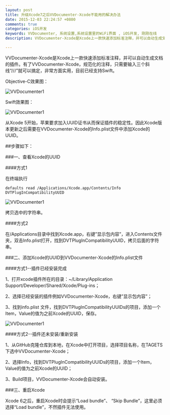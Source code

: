 ```yaml
---
layout: post
title: 升级Xcode7之后VVDocumenter-Xcode不能用的解决办法
date: 2015-12-03 22:24:57 +0800
comments: true
categories: iOS开发
keywords: VVDocumenter, 系统设置,系统设置里的WiFi界面 , iOS开发, 刚刚在线
description: VVDocumenter-Xcode是Xcode上一款快速添加标准注释，并可以自动生成文档的插件。有了VVDocumenter-Xcode，规范化的注释，只需要输入三个斜线“///”就可以搞定，非常方面实用，目前已经支持Swift。

---
```



VVDocumenter-Xcode是Xcode上一款快速添加标准注释，并可以自动生成文档的插件。有了VVDocumenter-Xcode，规范化的注释，只需要输入三个斜线“///”就可以搞定，非常方面实用，目前已经支持Swift。

Objective-C效果图：

![VVDocumenter1](http://images.90159.com/11/vvdocumenter1.gif)

Swift效果图：

![VVDocumenter1](http://images.90159.com/11/vvdocumenter2.gif)

从Xcode 5开始，苹果要求加入UUID证书从而保证插件的稳定性。因此Xcode版本更新之后需要在VVDocumenter-Xcode的Info.plist文件中添加Xcode的UUID。

##步骤如下：

###一、查看Xcode的UUID

####方式1

在终端执行 

	defaults read /Applications/Xcode.app/Contents/Info DVTPlugInCompatibilityUUID
	
![VVDocumenter1](http://images.90159.com/11/vvdocumenter3.jpg)

	
拷贝选中的字符串。


####方式2

在/Applications目录中找到Xcode.app，右键”显示包内容”，进入Contents文件夹，双击Info.plist打开，找到DVTPlugInCompatibilityUUID，拷贝后面的字符串。

###二、添加Xcode的UUID到VVDocumenter-Xcode的Info.plist文件

####方式1--插件已经安装完成

1、打开xcode插件所在的目录：~/Library/Application Support/Developer/Shared/Xcode/Plug-ins；

2、选择已经安装的插件例如VVDocumenter-Xcode，右键”显示包内容”；

3、找到info.plist 文件，找到DVTPlugInCompatibilityUUIDs的项目，添加一个Item，Value的值为之前Xcode的UUID，保存。

![VVDocumenter1](http://images.90159.com/11/vvdocumenter4.jpg)


####方式2--插件还未安装/重新安装

1、从GitHub克隆仓库到本地，在Xcode中打开项目，选择项目名称，在TAGETS下选中VVDocumenter-Xcode；

2、选择Info，找到DVTPlugInCompatibilityUUIDs的项目，添加一个Item，Value的值为之前Xcode的UUID；

3、Build项目，VVDocumenter-Xcode会自动安装。

###三、重启Xcode

Xcode 6之后，重启Xcode时会提示“Load bundle”、 “Skip Bundle”，这里必须选择“Load bundle”，不然插件无法使用。